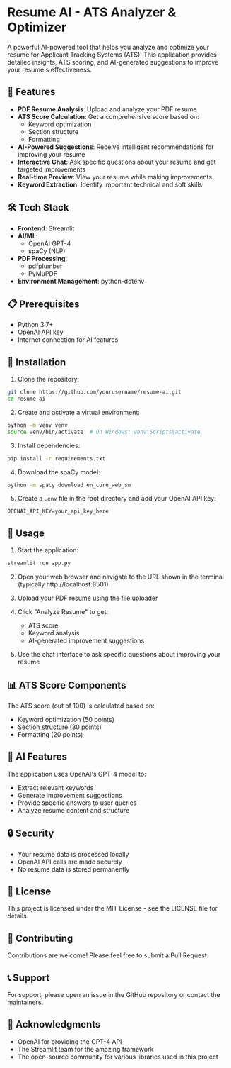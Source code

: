 # Resume AI - ATS Analyzer & Optimizer

A powerful AI-powered tool that helps you analyze and optimize your resume for Applicant Tracking Systems (ATS). This application provides detailed insights, ATS scoring, and AI-generated suggestions to improve your resume's effectiveness.

## 🚀 Features

- **PDF Resume Analysis**: Upload and analyze your PDF resume
- **ATS Score Calculation**: Get a comprehensive score based on:
  - Keyword optimization
  - Section structure
  - Formatting
- **AI-Powered Suggestions**: Receive intelligent recommendations for improving your resume
- **Interactive Chat**: Ask specific questions about your resume and get targeted improvements
- **Real-time Preview**: View your resume while making improvements
- **Keyword Extraction**: Identify important technical and soft skills

## 🛠️ Tech Stack

- **Frontend**: Streamlit
- **AI/ML**:
  - OpenAI GPT-4
  - spaCy (NLP)
- **PDF Processing**:
  - pdfplumber
  - PyMuPDF
- **Environment Management**: python-dotenv

## 📋 Prerequisites

- Python 3.7+
- OpenAI API key
- Internet connection for AI features

## 🔧 Installation

1. Clone the repository:

```bash
git clone https://github.com/yourusername/resume-ai.git
cd resume-ai
```

2. Create and activate a virtual environment:

```bash
python -m venv venv
source venv/bin/activate  # On Windows: venv\Scripts\activate
```

3. Install dependencies:

```bash
pip install -r requirements.txt
```

4. Download the spaCy model:

```bash
python -m spacy download en_core_web_sm
```

5. Create a `.env` file in the root directory and add your OpenAI API key:

```
OPENAI_API_KEY=your_api_key_here
```

## 🚀 Usage

1. Start the application:

```bash
streamlit run app.py
```

2. Open your web browser and navigate to the URL shown in the terminal (typically http://localhost:8501)

3. Upload your PDF resume using the file uploader

4. Click "Analyze Resume" to get:

   - ATS score
   - Keyword analysis
   - AI-generated improvement suggestions

5. Use the chat interface to ask specific questions about improving your resume

## 📊 ATS Score Components

The ATS score (out of 100) is calculated based on:

- Keyword optimization (50 points)
- Section structure (30 points)
- Formatting (20 points)

## 🤖 AI Features

The application uses OpenAI's GPT-4 model to:

- Extract relevant keywords
- Generate improvement suggestions
- Provide specific answers to user queries
- Analyze resume content and structure

## 🔒 Security

- Your resume data is processed locally
- OpenAI API calls are made securely
- No resume data is stored permanently

## 📝 License

This project is licensed under the MIT License - see the LICENSE file for details.

## 🤝 Contributing

Contributions are welcome! Please feel free to submit a Pull Request.

## 📞 Support

For support, please open an issue in the GitHub repository or contact the maintainers.

## 🙏 Acknowledgments

- OpenAI for providing the GPT-4 API
- The Streamlit team for the amazing framework
- The open-source community for various libraries used in this project
